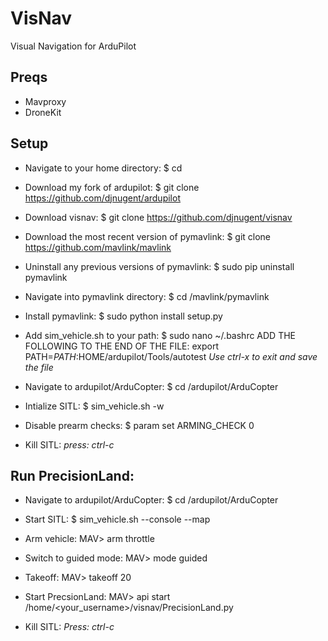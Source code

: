 # VisNav
Visual Navigation for ArduPilot

## Preqs ##
* Mavproxy
* DroneKit

## Setup ##
* Navigate to your home directory:
	$ cd

* Download my fork of ardupilot:
	$ git clone https://github.com/djnugent/ardupilot

*  Download visnav:
	$ git clone https://github.com/djnugent/visnav

*  Download the most recent version of pymavlink:
	$ git clone https://github.com/mavlink/mavlink

*  Uninstall any previous versions of pymavlink:
	$ sudo pip uninstall pymavlink

*  Navigate into pymavlink directory:
	$ cd /mavlink/pymavlink

*  Install pymavlink:
	$ sudo python install setup.py

*  Add sim_vehicle.sh to your path:
	$ sudo nano ~/.bashrc
	ADD THE FOLLOWING TO THE END OF THE FILE:
		export PATH=$PATH:$HOME/ardupilot/Tools/autotest
		*Use ctrl-x to exit and save the file*

*  Navigate to ardupilot/ArduCopter:
	$ cd /ardupilot/ArduCopter

*  Intialize SITL:
	$ sim_vehicle.sh -w

*  Disable prearm checks:
	$ param set ARMING_CHECK 0

*  Kill SITL:
	*press: ctrl-c*



## Run PrecisionLand: ##
*  Navigate to ardupilot/ArduCopter:
	$ cd /ardupilot/ArduCopter

*  Start SITL:
	$ sim_vehicle.sh --console --map

*  Arm vehicle:
	MAV> arm throttle

*  Switch to guided mode:
	MAV> mode guided

*  Takeoff:
	MAV> takeoff 20

*  Start PrecsionLand:
	MAV> api start /home/<your_username>/visnav/PrecisionLand.py

*  Kill SITL:
	*Press: ctrl-c*